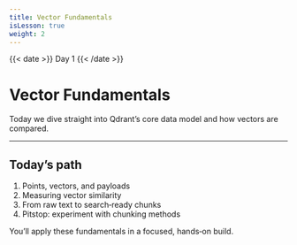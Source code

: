```yaml
---
title: Vector Fundamentals
isLesson: true
weight: 2
---
```


{{< date >}} Day 1 {{< /date >}}

# Vector Fundamentals

Today we dive straight into Qdrant’s core data model and how vectors are compared.

---

## Today’s path

1. Points, vectors, and payloads
2. Measuring vector similarity
3. From raw text to search‑ready chunks
4. Pitstop: experiment with chunking methods

You’ll apply these fundamentals in a focused, hands‑on build.

